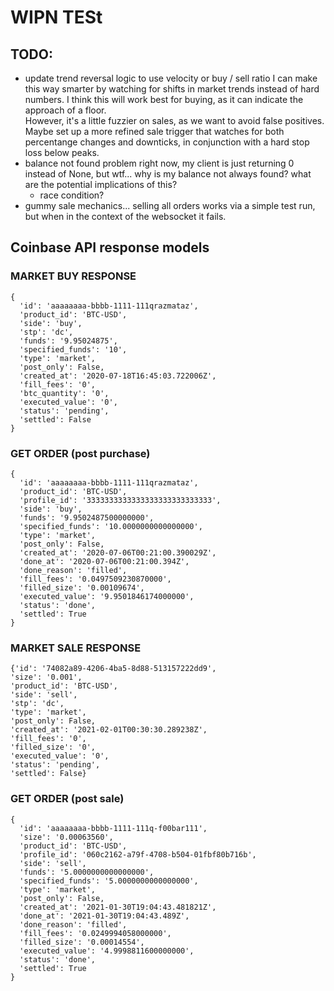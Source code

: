 # WIPN TESt
## TODO:
- update trend reversal logic to use velocity or buy / sell ratio
    I can make this way smarter by watching for shifts in market trends
    instead of hard numbers.  I think this will work best for buying, as it
    can indicate the approach of a floor.  
    However, it's a little fuzzier on sales, as we want to avoid false positives.
    Maybe set up a more refined sale trigger that watches for both percentange
    changes and downticks, in conjunction with a hard stop loss below peaks.
- balance not found problem
    right now, my client is just returning 0 instead of None, but wtf...
    why is my balance not always found?  what are the potential implications of 
    this?
    - race condition?
- gummy sale mechanics...
    selling all orders works via a simple test run, but when in the context of the
    websocket it fails.

## Coinbase API response models
### MARKET BUY RESPONSE 
```
{
  'id': 'aaaaaaaa-bbbb-1111-111qrazmataz',
  'product_id': 'BTC-USD',
  'side': 'buy',
  'stp': 'dc',
  'funds': '9.95024875',
  'specified_funds': '10',
  'type': 'market',
  'post_only': False,
  'created_at': '2020-07-18T16:45:03.722006Z',
  'fill_fees': '0',
  'btc_quantity': '0',
  'executed_value': '0',
  'status': 'pending',
  'settled': False
}
```

### GET ORDER (post purchase)
```
{
  'id': 'aaaaaaaa-bbbb-1111-111qrazmataz',
  'product_id': 'BTC-USD',
  'profile_id': '3333333333333333333333333333',
  'side': 'buy',
  'funds': '9.9502487500000000',
  'specified_funds': '10.0000000000000000',
  'type': 'market',
  'post_only': False,
  'created_at': '2020-07-06T00:21:00.390029Z',
  'done_at': '2020-07-06T00:21:00.394Z',
  'done_reason': 'filled',
  'fill_fees': '0.0497509230870000',
  'filled_size': '0.00109674',
  'executed_value': '9.9501846174000000',
  'status': 'done',
  'settled': True
}
```

### MARKET SALE RESPONSE
```
{'id': '74082a89-4206-4ba5-8d88-513157222dd9',
'size': '0.001',
'product_id': 'BTC-USD',
'side': 'sell',
'stp': 'dc',
'type': 'market',
'post_only': False,
'created_at': '2021-02-01T00:30:30.289238Z',
'fill_fees': '0',
'filled_size': '0',
'executed_value': '0',
'status': 'pending',
'settled': False}
```

### GET ORDER (post sale)
```
{
  'id': 'aaaaaaaa-bbbb-1111-111q-f00bar111',
  'size': '0.00063560',
  'product_id': 'BTC-USD',
  'profile_id': '060c2162-a79f-4708-b504-01fbf80b716b',
  'side': 'sell',
  'funds': '5.0000000000000000',
  'specified_funds': '5.0000000000000000',
  'type': 'market',
  'post_only': False,
  'created_at': '2021-01-30T19:04:43.481821Z',
  'done_at': '2021-01-30T19:04:43.489Z',
  'done_reason': 'filled',
  'fill_fees': '0.0249994058000000',
  'filled_size': '0.00014554',
  'executed_value': '4.9998811600000000',
  'status': 'done',
  'settled': True
}
